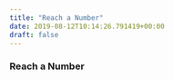 ```yaml
---
title: "Reach a Number"
date: 2019-08-12T10:14:26.791419+00:00
draft: false
---
```


### Reach a Number
